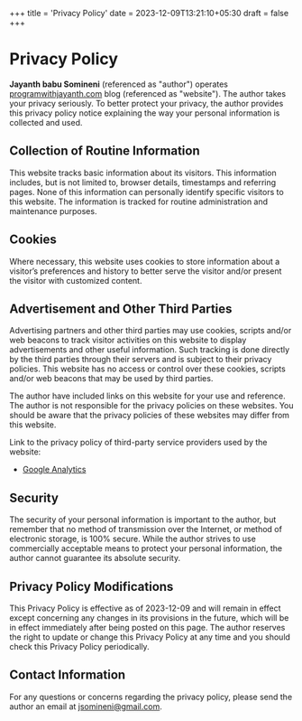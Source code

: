 +++
title = 'Privacy Policy'
date = 2023-12-09T13:21:10+05:30
draft = false
+++

# Privacy Policy

**Jayanth babu Somineni** (referenced as "author") operates [programwithjayanth.com](https://programwithjayanth.com) blog (referenced as "website"). The author takes your privacy seriously. To better protect your privacy, the author provides this privacy policy notice explaining the way your personal information is collected and used.

## Collection of Routine Information

This website tracks basic information about its visitors. This information includes, but is not limited to, browser details, timestamps and referring pages. None of this information can personally identify specific visitors to this website. The information is tracked for routine administration and maintenance purposes.

## Cookies

Where necessary, this website uses cookies to store information about a visitor’s preferences and history to better serve the visitor and/or present the visitor with customized content.

## Advertisement and Other Third Parties

Advertising partners and other third parties may use cookies, scripts and/or web beacons to track visitor activities on this website to display advertisements and other useful information. Such tracking is done directly by the third parties through their servers and is subject to their privacy policies. This website has no access or control over these cookies, scripts and/or web beacons that may be used by third parties.

The author have included links on this website for your use and reference. The author is not responsible for the privacy policies on these websites. You should be aware that the privacy policies of these websites may differ from this website.

Link to the privacy policy of third-party service providers used by the website:

- [Google Analytics](https://www.google.com/analytics/terms/)


## Security

The security of your personal information is important to the author, but remember that no method of transmission over the Internet, or method of electronic storage, is 100% secure. While the author strives to use commercially acceptable means to protect your personal information, the author cannot guarantee its absolute security.

## Privacy Policy Modifications

This Privacy Policy is effective as of 2023-12-09 and will remain in effect except concerning any changes in its provisions in the future, which will be in effect immediately after being posted on this page. The author reserves the right to update or change this Privacy Policy at any time and you should check this Privacy Policy periodically.

## Contact Information

For any questions or concerns regarding the privacy policy, please send the author an email at [jsomineni@gmail.com](mailto:jsomineni@gmail.com).
